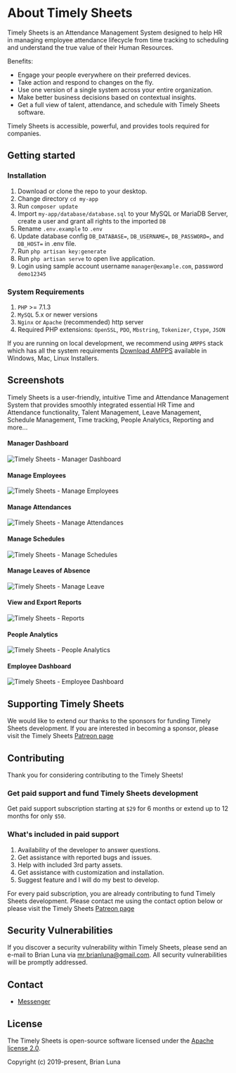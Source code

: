 # About Timely Sheets

Timely Sheets is an Attendance Management System designed to help HR in managing employee attendance lifecycle from time tracking to scheduling and understand the true value of their Human Resources.

Benefits:

- Engage your people everywhere on their preferred devices.
- Take action and respond to changes on the fly.
- Use one version of a single system across your entire organization.
- Make better business decisions based on contextual insights.
- Get a full view of talent, attendance, and schedule with Timely Sheets software.

Timely Sheets is accessible, powerful, and provides tools required for companies.

## Getting started

### Installation

1. Download or clone the repo to your desktop.
2. Change directory `cd my-app`
3. Run `composer update`
4. Import `my-app/database/database.sql` to your MySQL or MariaDB Server, create a user and grant all rights to the imported `DB`
5. Rename `.env.example` to `.env`
6. Update database config `DB_DATABASE=`, `DB_USERNAME=`, `DB_PASSWORD=`, and `DB_HOST=` in .env file.
7. Run `php artisan key:generate`
8. Run `php artisan serve` to open live application.
9. Login using sample account username `manager@example.com`, password `demo12345`

### System Requirements

1. `PHP` >= 7.1.3
2. `MySQL` 5.x or newer versions
3. `Nginx` or `Apache` (recommended) http server
4. Required PHP extensions: `OpenSSL`, `PDO`, `Mbstring`, `Tokenizer`, `Ctype`, `JSON`

If you are running on local development, we recommend using `AMPPS` stack which has all the system requirements [Download AMPPS](https://www.ampps.com/downloads) available in Windows, Mac, Linux Installers.

## Screenshots

Timely Sheets is a user-friendly, intuitive Time and Attendance Management System that provides smoothly integrated essential HR Time and Attendance functionality, Talent Management, Leave Management, Schedule Management, Time tracking, People Analytics, Reporting and more... 

#### Manager Dashboard
![Timely Sheets - Manager Dashboard](https://i.postimg.cc/B6wjx5pR/manager-dashboard.png)

#### Manage Employees
![Timely Sheets - Manage Employees](https://i.postimg.cc/MT4Gc6KS/manager-employees.png)

#### Manage Attendances
![Timely Sheets - Manage Attendances](https://i.postimg.cc/VNKB5Vr8/manager-attendance.png)

#### Manage Schedules
![Timely Sheets - Manage Schedules](https://i.postimg.cc/HkcVbvhm/manager-schedules.png)

#### Manage Leaves of Absence
![Timely Sheets - Manage Leave](https://i.postimg.cc/WpF6bSsB/manager-leaves.png)

#### View and Export Reports
![Timely Sheets - Reports](https://i.postimg.cc/sx7hP6X1/manager-reports.png)

#### People Analytics
![Timely Sheets - People Analytics](https://i.postimg.cc/s2bxnYbW/manager-reports-organization-profile.png)

#### Employee Dashboard
![Timely Sheets - Employee Dashboard](https://i.postimg.cc/8PT5nPXZ/employee-my-dashboard.png)


## Supporting Timely Sheets

We would like to extend our thanks to the sponsors for funding Timely Sheets development. If you are interested in becoming a sponsor, please visit the Timely Sheets [Patreon page](https://patreon.com/brianluna)

## Contributing

Thank you for considering contributing to the Timely Sheets!

### Get paid support and fund Timely Sheets development

Get paid support subscription starting at `$29` for 6 months or extend up to 12 months for only `$50`.

### What's included in paid support

1. Availability of the developer to answer questions.
2. Get assistance with reported bugs and issues.
3. Help with included 3rd party assets.
4. Get assistance with customization and installation.
5. Suggest feature and I will do my best to develop.

For every paid subscription, you are already contributing to fund Timely Sheets development. Please contact me using the contact option below or please visit the Timely Sheets [Patreon page](https://patreon.com/brianluna)

## Security Vulnerabilities

If you discover a security vulnerability within Timely Sheets, please send an e-mail to Brian Luna via [mr.brianluna@gmail.com](mailto:mr.brianluna@gmail.com). All security vulnerabilities will be promptly addressed.

## Contact

- [Messenger](https://m.me/brianlunaprogrammer)

## License

The Timely Sheets is open-source software licensed under the [Apache license 2.0](http://www.apache.org/licenses/LICENSE-2.0).

Copyright (c) 2019-present, Brian Luna
